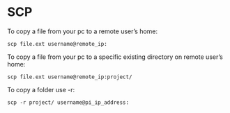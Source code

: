 # SCP

To copy a file from your pc to a remote user’s home:

```scp file.ext username@remote_ip:```

To copy a file from your pc to a specific existing directory on remote user’s home:

```scp file.ext username@remote_ip:project/```

To copy a folder use -r:

```scp -r project/ username@pi_ip_address:```
